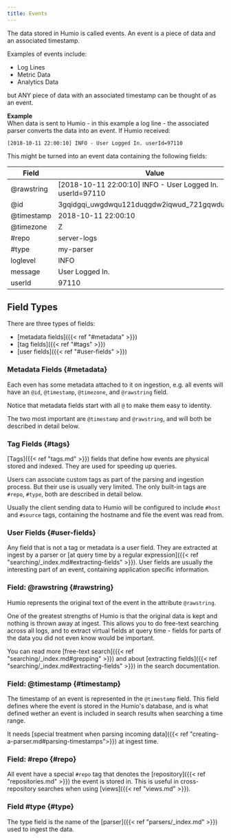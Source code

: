 ```yaml
---
title: Events
---
```


The data stored in Humio is called events. An event is a piece of data and an
associated timestamp.

Examples of events include:

- Log Lines
- Metric Data
- Analytics Data

but ANY piece of data with an associated timestamp can be thought of as an event.

**Example**  
When data is sent to Humio - in this example a log line - the associated parser
converts the data into an event. If Humio received:

```
[2018-10-11 22:00:10] INFO - User Logged In. userId=97110
```

This might be turned into an event data containing the following fields:

| Field      | Value                                                     |
|------------|-----------------------------------------------------------|
| @rawstring | [2018-10-11 22:00:10] INFO - User Logged In. userId=97110 |
| @id        | 3gqidgqi_uwgdwqu121duqgdw2iqwud_721gqwdugqdwu1            |
| @timestamp | 2018-10-11 22:00:10                                       |
| @timezone  | Z                                                         |
| #repo      | server-logs                                               |
| #type      | my-parser                                                 |
| loglevel   | INFO                                                      |
| message    | User Logged In.                                           |
| userId     | 97110                                                     |

## Field Types

There are three types of fields:

- [metadata fields]({{< ref "#metadata" >}})
- [tag fields]({{< ref "#tags" >}})
- [user fields]({{< ref "#user-fields" >}})

### Metadata Fields {#metadata}

Each even has some metadata attached to it on ingestion, e.g. all events will
have an `@id`, `@timestamp`, `@timezone`, and `@rawstring` field.

Notice that metadata fields start with all `@` to make them easy to identity.

The two most important are `@timestamp` and `@rawstring`, and will both be
described in detail below.

### Tag Fields {#tags}

[Tags]({{< ref "tags.md" >}}) fields that define how events are physical stored and indexed. They are
used for speeding up queries.

Users can associate custom tags as part of the parsing and ingestion process.
But their use is usually very limited. The only built-in tags are `#repo`, `#type`,
both are described in detail below.

Usually the client sending data to Humio will be configured to include `#host`
and `#source` tags, containing the hostname and file the event was read from.

### User Fields {#user-fields}

Any field that is not a tag or metadata is a user field. They are extracted at
ingest by a parser or [at query time by a regular expression]({{< ref "searching/_index.md#extracting-fields" >}}).
User fields are usually the interesting part of an event, containing application
specific information.

### Field: @rawstring {#rawstring}

Humio represents the original text of the event in the attribute `@rawstring`.

One of the greatest strengths of Humio is that the original data is kept and
nothing is thrown away at ingest. This allows you to do free-text searching across
all logs, and to extract virtual fields at query time - fields for parts of the
data you did not even know would be important.

You can read more [free-text search]({{< ref "searching/_index.md#grepping" >}}) and
about [extracting fields]({{< ref "searching/_index.md#extracting-fields" >}}) in
the search documentation.

### Field: @timestamp {#timestamp}

The timestamp of an event is represented in the `@timestamp` field. This field
defines where the event is stored in the Humio's database, and is what defined
wether an event is included in search results when searching a time range.

It needs [special treatment when parsing incoming data]({{< ref "creating-a-parser.md#parsing-timestamps">}}) at ingest time.

### Field: #repo {#repo}

All event have a special `#repo` tag that denotes the [repository]({{< ref "repositories.md" >}}) the event is stored in.
This is useful in cross-repository searches when using [views]({{< ref "views.md" >}}).

### Field #type {#type}

The type field is the name of the [parser]({{< ref "parsers/_index.md" >}}) used to ingest the data.
